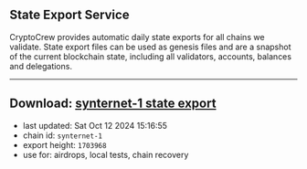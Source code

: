 ## State Export Service
CryptoCrew provides automatic daily state exports for all chains we validate. State export files can be used as genesis files and are a snapshot of the current blockchain state, including all validators, accounts, balances and delegations.

---
**Download: [synternet-1 state export](https://dl-eu2.ccvalidators.com/SERVICE/synternet/synternet-1_export_1703968.json)**
---

- last updated: Sat Oct 12 2024 15:16:55
- chain id: `synternet-1`
- export height: `1703968`
- use for: airdrops, local tests, chain recovery
